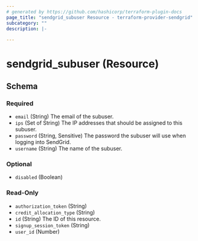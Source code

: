 ```yaml
---
# generated by https://github.com/hashicorp/terraform-plugin-docs
page_title: "sendgrid_subuser Resource - terraform-provider-sendgrid"
subcategory: ""
description: |-
  
---
```


# sendgrid_subuser (Resource)





<!-- schema generated by tfplugindocs -->
## Schema

### Required

- `email` (String) The email of the subuser.
- `ips` (Set of String) The IP addresses that should be assigned to this subuser.
- `password` (String, Sensitive) The password the subuser will use when logging into SendGrid.
- `username` (String) The name of the subuser.

### Optional

- `disabled` (Boolean)

### Read-Only

- `authorization_token` (String)
- `credit_allocation_type` (String)
- `id` (String) The ID of this resource.
- `signup_session_token` (String)
- `user_id` (Number)
